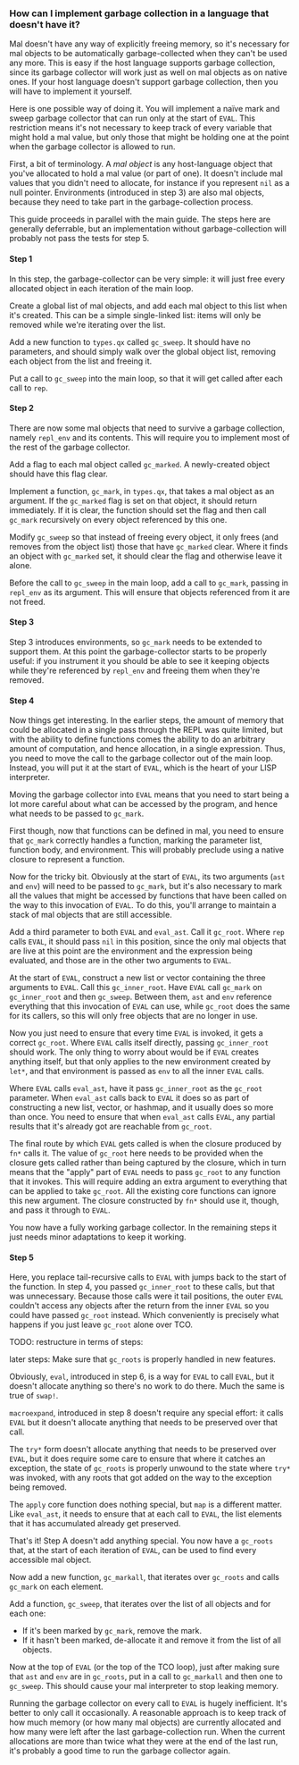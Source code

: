 ### How can I implement garbage collection in a language that doesn't have it?

Mal doesn't have any way of explicitly freeing memory, so it's
necessary for mal objects to be automatically garbage-collected when
they can't be used any more.  This is easy if the host language
supports garbage collection, since its garbage collector will work
just as well on mal objects as on native ones.  If your host language
doesn't support garbage collection, then you will have to implement it
yourself.

Here is one possible way of doing it.  You will implement a naïve mark
and sweep garbage collector that can run only at the start of `EVAL`.
This restriction means it's not necessary to keep track of every
variable that might hold a mal value, but only those that might be
holding one at the point when the garbage collector is allowed to run.

First, a bit of terminology.  A _mal object_ is any host-language
object that you've allocated to hold a mal value (or part of one).  It
doesn't include mal values that you didn't need to allocate, for
instance if you represent `nil` as a null pointer.  Environments
(introduced in step 3) are
also mal objects, because they need to take part in the
garbage-collection process.

This guide proceeds in parallel with the main guide.  The steps here
are generally deferrable, but an implementation without
garbage-collection will probably not pass the tests for step 5.

#### Step 1

In this step, the garbage-collector can be very simple: it will just
free every allocated object in each iteration of the main loop.

Create a global list of mal objects, and add each mal object
to this list when it's created.  This can be a simple single-linked
list: items will only be removed while we're iterating over the list.

Add a new function to `types.qx` called `gc_sweep`.  It should have no
parameters, and should simply walk over the global object list,
removing each object from the list and freeing it.

Put a call to `gc_sweep` into the main loop, so that it will get
called after each call to `rep`.

#### Step 2

There are now some mal objects that need to survive a garbage
collection, namely `repl_env` and its contents.  This will require you
to implement most of the rest of the garbage collector.

Add a flag to each mal object called `gc_marked`.  A newly-created
object should have this flag clear.

Implement a function, `gc_mark`, in `types.qx`, that takes a mal object
as an argument.  If the `gc_marked` flag is set on that
object, it should return immediately.  If it is clear,
the function should set the flag and then call `gc_mark` recursively
on every object referenced by this one.

Modify `gc_sweep` so that instead of freeing every object, it only
frees (and removes from the object list) those that have `gc_marked`
clear.  Where it finds an object with `gc_marked` set, it should clear
the flag and otherwise leave it alone.

Before the call to `gc_sweep` in the main loop, add a call to
`gc_mark`, passing in `repl_env` as its argument.  This will ensure
that objects referenced from it are not freed.

#### Step 3

Step 3 introduces environments, so `gc_mark` needs to be extended to
support them.  At this point the garbage-collector starts to be
properly useful: if you instrument it you should be able to see it
keeping objects while they're referenced by `repl_env` and freeing
them when they're removed.

#### Step 4

Now things get interesting.  In the earlier steps, the amount of
memory that could be allocated in a single pass through the REPL was
quite limited, but with the ability to define functions comes the
ability to do an arbitrary amount of computation, and hence
allocation, in a single expression.  Thus, you need to move the call to
the garbage collector out of the main loop.  Instead, you will put it
at the start of `EVAL`, which is the heart of your LISP interpreter.

Moving the garbage collector into `EVAL` means that you need to start
being a lot more careful about what can be accessed by the program,
and hence what needs to be passed to `gc_mark`.

First though, now that functions can be defined in mal, you need to
ensure that `gc_mark` correctly handles a function, marking the
parameter list, function body, and environment.  This will probably
preclude using a native closure to represent a function.

Now for the tricky bit.  Obviously at the start of `EVAL`, its two
arguments (`ast` and `env`) will need to be passed to `gc_mark`, but
it's also necessary to mark all the values that might be accessed by
functions that have been called on the way to this invocation of
`EVAL`.  To do this, you'll arrange to maintain a stack of mal objects
that are still accessible.

Add a third parameter to both `EVAL` and `eval_ast`.  Call it
`gc_root`.  Where `rep` calls `EVAL`, it should pass `nil` in this
position, since the only mal objects that are live at this point are
the environment and the expression being evaluated, and those are in
the other two arguments to `EVAL`.

At the start of `EVAL`, construct a new list or vector containing the
three arguments to `EVAL`.  Call this `gc_inner_root`.  Have `EVAL`
call `gc_mark` on `gc_inner_root` and then `gc_sweep`.  Between them,
`ast` and `env` reference everything that this invocation of `EVAL`
can use, while `gc_root` does the same for its callers, so this will
only free objects that are no longer in use.

Now you just need to ensure that every time `EVAL` is invoked, it
gets a correct `gc_root`.  Where `EVAL` calls itself directly, passing
`gc_inner_root` should work.  The only thing to worry about would be
if `EVAL` creates anything itself, but that only applies to the new
environment created by `let*`, and that environment is passed as
`env` to all the inner `EVAL` calls.

Where `EVAL` calls `eval_ast`, have it pass `gc_inner_root` as the
`gc_root` parameter.  When `eval_ast` calls back to `EVAL` it does so
as part of constructing a new list, vector, or hashmap, and it usually
does so more than once.  You need to ensure that when `eval_ast` calls
`EVAL`, any partial results that it's already got are reachable from
`gc_root`.

The final route by which `EVAL` gets called is when the closure
produced by `fn*` calls it.  The value of `gc_root` here needs to be
provided when the closure gets called rather than being captured by
the closure, which in turn means that the "apply" part of `EVAL` needs
to pass `gc_root` to any function that it invokes.  This will require
adding an extra argument to everything that can be applied to take
`gc_root`.  All the existing core functions can ignore this new argument.
The closure constructed by `fn*` should use it, though, and pass it
through to `EVAL`.

You now have a fully working garbage collector.  In the remaining
steps it just needs minor adaptations to keep it working.

#### Step 5

Here, you replace tail-recursive calls to `EVAL` with jumps back to
the start of the function.  In step 4, you passed `gc_inner_root` to
these calls, but that was unnecessary.  Because those calls were it
tail positions, the outer `EVAL` couldn't access any objects after the
return from the inner `EVAL` so you could have passed `gc_root`
instead.  Which conveniently is precisely what happens if you just
leave `gc_root` alone over TCO.

TODO: restructure in terms of steps:

later steps: Make sure that `gc_roots` is properly handled in new
features.

Obviously, `eval`, introduced in step 6, is a way for `EVAL` to call
`EVAL`, but it doesn't allocate anything so there's no work to do
there.  Much the same is true of `swap!`.

`macroexpand`, introduced in step 8 doesn't require any special
effort: it calls `EVAL` but it doesn't allocate anything that needs to
be preserved over that call.

The `try*` form doesn't allocate anything that needs to be preserved
over `EVAL`, but it does require some care to ensure that where it
catches an exception, the state of `gc_roots` is properly unwound to
the state where `try*` was invoked, with any roots that got added on
the way to the exception being removed.

The `apply` core function does nothing special, but `map` is a
different matter.  Like `eval_ast`, it needs to ensure that at each
call to `EVAL`, the list elements that it has accumulated already get
preserved.

That's it!  Step A doesn't add anything special.  You now have a
`gc_roots` that, at the start of each iteration of `EVAL`, can be used
to find every accessible mal object.

Now add a new function, `gc_markall`, that iterates over `gc_roots`
and calls `gc_mark` on each element.

Add a function, `gc_sweep`, that iterates over the list of all objects
and for each one:

* If it's been marked by `gc_mark`, remove the mark.
* If it hasn't been marked, de-allocate it and remove it from the list
  of all objects.

Now at the top of `EVAL` (or the top of the TCO loop), just after
making sure that `ast` and `env` are in `gc_roots`, put in a call to
`gc_markall` and then one to `gc_sweep`.  This should cause your mal
interpreter to stop leaking memory.

Running the garbage collector on every call to `EVAL` is hugely
inefficient.  It's better to only call it occasionally.  A reasonable
approach is to keep track of how much memory (or how many mal objects) are
currently allocated and how many were left after the last
garbage-collection run.  When the current allocations are more than
twice what they were at the end of the last run, it's probably a good
time to run the garbage collector again.
